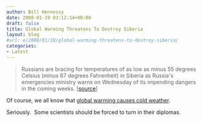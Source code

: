 ```yaml
---
author: Bill Hennessy
date: 2008-01-19 03:12:14+00:00
draft: false
title: Global Warming Threatens To Destroy Siberia
layout: blog
#url: e/2008/01/18/global-warming-threatens-to-destroy-siberia/
categories:
- Latest
---
```





> Russians are bracing for temperatures of as low as minus 55 degrees Celsius (minus 67 degrees Fahrenheit) in Siberia as Russia's emergencies ministry warns on Wednesday of its impending dangers in the coming weeks. [[source](https://www.allheadlinenews.com/articles/7009739004)]


Of course, we all know that [global warming causes cold weather](https://www.dianahsieh.com/blog/2008/01/cold-weather-i-blame-global-warming.html).  

Seriously.  Some scientists should be forced to turn in their diplomas. 
